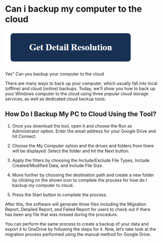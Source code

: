# Can i backup my computer to the cloud

[![Can i backup my computer to the cloud](blue.png)](https://github.com/wikieweb/can.i.charge.my.dell.laptop.with.usb-c)


Yes" Can you backup your computer to the cloud

There are many ways to back up your computer, which usually fall into local (offline) and cloud (online) backups. Today, we'll show you how to back up your Windows computer to the cloud using three popular cloud storage services, as well as dedicated cloud backup tools.

## How Do I Backup My PC to Cloud Using the Tool?

1. Once you download the tool, open it and choose the Run as Administrator option. Enter the email address for your Google Drive and hit Connect.

2. Choose the My Computer option and the drives and folders from there will be displayed. Select the folder and hit the Next button.

3. Apply the filters by choosing the Include/Exclude File Types, Include Created/Modified Data, and Include File Size.

4. Move further by choosing the destination path and create a new folder by clicking on the shown icon to complete the process for how do I backup my computer to cloud.

5. Press the Start button to complete the process.

After this, the software will generate three files including the Migration Report, Detailed Report, and Failed Report for users to check out if there has been any file that was missed during the procedure.

You can perform the same process to create a backup of your data and export it to OneDrive by following the steps for it. Now, let’s take look at the migration process performed using the manual method for Google Drive.
